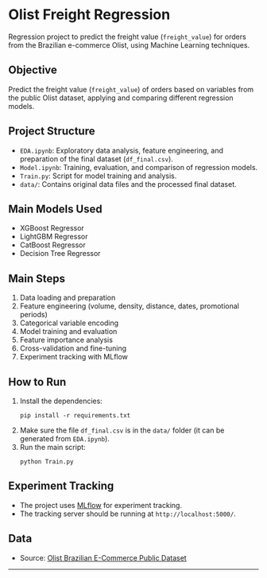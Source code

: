 # Olist Freight Regression

Regression project to predict the freight value (`freight_value`) for orders from the Brazilian e-commerce Olist, using Machine Learning techniques.

## Objective

Predict the freight value (`freight_value`) of orders based on variables from the public Olist dataset, applying and comparing different regression models.

## Project Structure

- `EDA.ipynb`: Exploratory data analysis, feature engineering, and preparation of the final dataset (`df_final.csv`).
- `Model.ipynb`: Training, evaluation, and comparison of regression models.
- `Train.py`: Script for model training and analysis.
- `data/`: Contains original data files and the processed final dataset.

## Main Models Used

- XGBoost Regressor
- LightGBM Regressor
- CatBoost Regressor
- Decision Tree Regressor

## Main Steps

1. Data loading and preparation
2. Feature engineering (volume, density, distance, dates, promotional periods)
3. Categorical variable encoding
4. Model training and evaluation
5. Feature importance analysis
6. Cross-validation and fine-tuning
7. Experiment tracking with MLflow

## How to Run

1. Install the dependencies:
   ```
   pip install -r requirements.txt
   ```
2. Make sure the file `df_final.csv` is in the `data/` folder (it can be generated from `EDA.ipynb`).
3. Run the main script:
   ```
   python Train.py
   ```

## Experiment Tracking

- The project uses [MLflow](https://mlflow.org/) for experiment tracking.
- The tracking server should be running at `http://localhost:5000/`.

## Data

- Source: [Olist Brazilian E-Commerce Public Dataset](https://www.kaggle.com/datasets/olistbr/brazilian-ecommerce?resource=download)

---